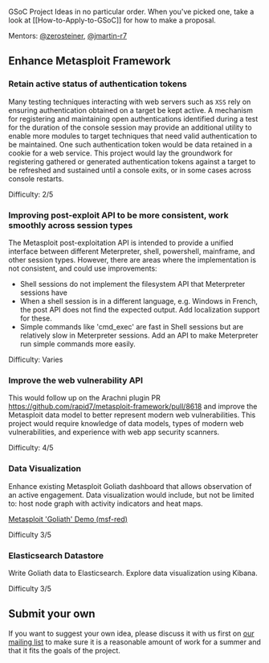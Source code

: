 GSoC Project Ideas in no particular order. When you've picked one, take a look at [[How-to-Apply-to-GSoC]] for how to make a proposal.

Mentors: [@zerosteiner](https://github.com/zerosteiner), [@jmartin-r7](https://github.com/jmartin-r7)

## Enhance Metasploit Framework

### Retain active status of authentication tokens

Many testing techniques interacting with web servers such as `XSS` rely on ensuring authentication obtained on a target be kept active. A mechanism for registering and maintaining open authentications identified during a test for the duration of the console session may provide an additional utility to enable more modules to target techniques that need valid authentication to be maintained. One such authentication token would be data retained in a cookie for a web service. This project would lay the groundwork for registering gathered or generated authentication tokens against a target to be refreshed and sustained until a console exits, or in some cases across console restarts.

Difficulty: 2/5

### Improving post-exploit API to be more consistent, work smoothly across session types

The Metasploit post-exploitation API is intended to provide a unified interface between different Meterpreter, shell, powershell, mainframe, and other session types. However, there are areas where the implementation is not consistent, and could use improvements:

 * Shell sessions do not implement the filesystem API that Meterpreter sessions have
 * When a shell session is in a different language, e.g. Windows in French, the post API does not find the expected output. Add localization support for these.
 * Simple commands like 'cmd_exec' are fast in Shell sessions but are relatively slow in Meterpreter sessions. Add an API to make Meterpreter run simple commands more easily.

Difficulty: Varies

### Improve the web vulnerability API

This would follow up on the Arachni plugin PR <https://github.com/rapid7/metasploit-framework/pull/8618> and improve the Metasploit data model to better represent modern web vulnerabilities. This project would require knowledge of data models, types of modern web vulnerabilities, and experience with web app security scanners.

Difficulty: 4/5

### Data Visualization

Enhance existing Metasploit Goliath dashboard that allows observation of an active engagement. Data visualization would include, but not be limited to: host node graph with activity indicators and heat maps.

[Metasploit 'Goliath' Demo (msf-red)](https://www.youtube.com/watch?v=hvuy6A-ie1g&feature=youtu.be&t=176)

Difficulty 3/5

### Elasticsearch Datastore
Write Goliath data to Elasticsearch. Explore data visualization using Kibana.

Difficulty 3/5

## Submit your own

If you want to suggest your own idea, please discuss it with us first on [our mailing list](https://groups.google.com/forum/#!forum/metasploit-hackers) to make sure it is a reasonable amount of work for a summer and that it fits the goals of the project.
